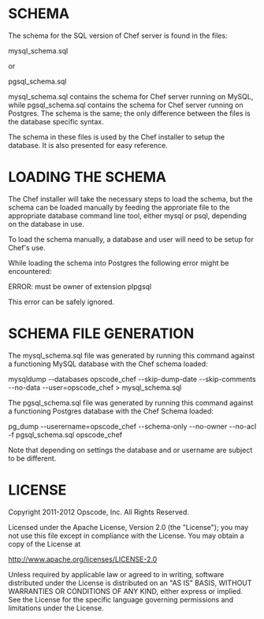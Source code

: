 # SCHEMA

The schema for the SQL version of Chef server is found in the files:

mysql_schema.sql

or

pgsql_schema.sql

mysql_schema.sql contains the schema for Chef server running on MySQL, while pgsql_schema.sql contains the schema for Chef server running on Postgres. The schema is the same; the only difference between the files is the database specific syntax.

The schema in these files is used by the Chef installer to setup the database. It is also presented for easy reference.

# LOADING THE SCHEMA

The Chef installer will take the necessary steps to load the schema, but the schema can be loaded manually by feeding the approriate file to the appropriate database command line tool, either mysql or  psql, depending on the database in use.

To load the schema manually, a database and user will need to be setup for Chef's use.

While loading the schema into Postgres the following error might be encountered:

ERROR:  must be owner of extension plpgsql

This error can be safely ignored.

# SCHEMA FILE GENERATION

The mysql_schema.sql file was generated by running this command against a functioning MySQL database with the Chef schema loaded:

mysqldump --databases opscode_chef --skip-dump-date --skip-comments --no-data --user=opscode_chef > mysql_schema.sql

The pgsql_schema.sql file was generated by running this command against a functioning Postgres database with the Chef Schema loaded:

pg_dump --userername=opscode_chef --schema-only --no-owner --no-acl -f pgsql_schema.sql opscode_chef

Note that depending on settings the database and or username are subject to be different.

# LICENSE

Copyright 2011-2012 Opscode, Inc. All Rights Reserved.

Licensed under the Apache License, Version 2.0 (the "License"); you may not use this file except in compliance with the License.  You may obtain a copy of the License at

  http://www.apache.org/licenses/LICENSE-2.0

Unless required by applicable law or agreed to in writing, software distributed under the License is distributed on an "AS IS" BASIS, WITHOUT WARRANTIES OR CONDITIONS OF ANY KIND, either express or implied.  See the License for the specific language governing permissions and limitations under the License.
